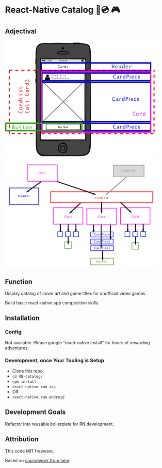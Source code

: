 # React-Native Catalog :iphone::cd: 🎮

## Adjectival

![screenshot](wireframe2.png)
![screenshot](dataflow.png)

## Function

Display catalog of cover art and game titles for unofficial video games.

Build basic react-native app composition skills.

## Installation

### Config
Not available. Please google "react-native install" for hours of rewarding adventures.

### Development, once Your Tooling is Setup
+ Clone this repo.
+ ```cd RN-catalog/```
+ ```npm install```
+ ```react-native run-ios```
+ OR
+ ```react-native run-android```


## Development Goals

Refactor into reusable boilerplate for RN development.

## Attribution

This code MIT freeware.

Based on [coursework from here](https://www.udemy.com/the-complete-react-native-and-redux-course).
